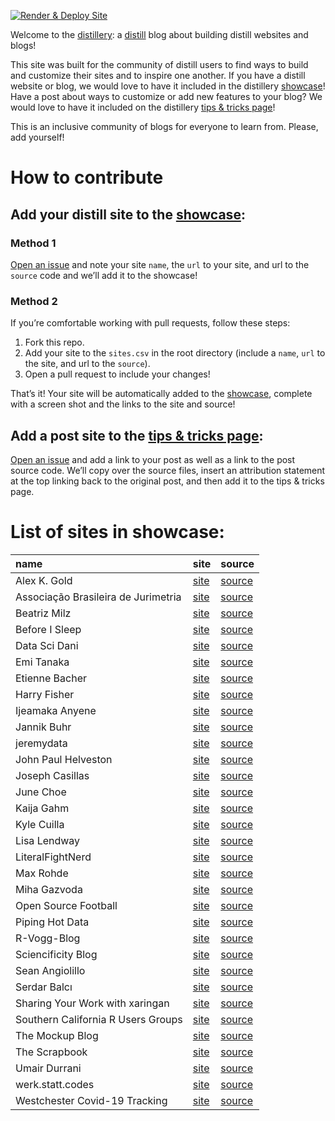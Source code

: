 
<!-- README.md is generated from README.Rmd. Please edit that file -->
<!-- badges: start -->

[![Render & Deploy
Site](https://github.com/jhelvy/distillery/actions/workflows/main.yml/badge.svg?branch=main)](https://github.com/jhelvy/distillery/actions/workflows/main.yml)
<!-- badges: end -->

Welcome to the [distillery](https://jhelvy.github.io/distillery/): a
[distill](https://rstudio.github.io/distill/) blog about building
distill websites and blogs!

This site was built for the community of distill users to find ways to
build and customize their sites and to inspire one another. If you have
a distill website or blog, we would love to have it included in the
distillery
[showcase](https://jhelvy.github.io/distillery/showcase.html)! Have a
post about ways to customize or add new features to your blog? We would
love to have it included on the distillery [tips & tricks
page](https://jhelvy.github.io/distillery/tips_and_tricks.html)!

This is an inclusive community of blogs for everyone to learn from.
Please, add yourself!

# How to contribute

## Add your distill site to the [showcase](https://jhelvy.github.io/distillery/showcase.html):

### Method 1

[Open an issue](https://github.com/jhelvy/distillery/issues) and note
your site `name`, the `url` to your site, and url to the `source` code
and we’ll add it to the showcase!

### Method 2

If you’re comfortable working with pull requests, follow these steps:

1.  Fork this repo.
2.  Add your site to the `sites.csv` in the root directory (include a
    `name`, `url` to the site, and url to the `source`).
3.  Open a pull request to include your changes!

That’s it! Your site will be automatically added to the
[showcase](https://jhelvy.github.io/distillery/showcase.html), complete
with a screen shot and the links to the site and source!

## Add a post site to the [tips & tricks page](https://jhelvy.github.io/distillery/tips_and_tricks.html):

[Open an issue](https://github.com/jhelvy/distillery/issues) and add a
link to your post as well as a link to the post source code. We’ll copy
over the source files, insert an attribution statement at the top
linking back to the original post, and then add it to the tips & tricks
page.

# List of sites in showcase:

| name                                | site                                                           | source                                                              |
|:------------------------------------|:---------------------------------------------------------------|:--------------------------------------------------------------------|
| Alex K. Gold                        | [site](https://alexkgold.space/)                               | [source](https://github.com/akgold/akg_site)                        |
| Associação Brasileira de Jurimetria | [site](https://lab.abj.org.br/)                                | [source](https://github.com/abjur/blog)                             |
| Beatriz Milz                        | [site](https://beatrizmilz.com/)                               | [source](https://github.com/beatrizmilz/blog)                       |
| Before I Sleep                      | [site](https://milesmcbain.xyz/)                               | [source](https://github.com/MilesMcBain/milesmcbain.com/)           |
| Data Sci Dani                       | [site](https://datascidani.com/)                               | [source](https://github.com/danielle-b/datascidani2)                |
| Emi Tanaka                          | [site](https://emitanaka.org/)                                 | [source](https://github.com/emitanaka/emitanaka.github.io)          |
| Etienne Bacher                      | [site](https://www.etiennebacher.com/)                         | [source](https://github.com/etiennebacher/personal_website_distill) |
| Harry Fisher                        | [site](https://hfshr.xyz)                                      | [source](https://github.com/hfshr/distill_blog)                     |
| Ijeamaka Anyene                     | [site](https://ijeamaka-anyene.netlify.app/)                   | [source](https://github.com/Ijeamakaanyene/ijeamaka-anyene)         |
| Jannik Buhr                         | [site](https://jmbuhr.de)                                      | [source](https://github.com/jmbuhr/jmbuhr.github.io)                |
| jeremydata                          | [site](https://jeremydata.com/)                                | [source](https://github.com/jeremy-allen/jeremydata_blog)           |
| John Paul Helveston                 | [site](https://jhelvy.github.io/)                              | [source](https://github.com/jhelvy/jhelvy.github.io/)               |
| Joseph Casillas                     | [site](https://www.jvcasillas.com/)                            | [source](https://github.com/jvcasillas/jvcasillas.github.io)        |
| June Choe                           | [site](https://yjunechoe.github.io/)                           | [source](https://github.com/yjunechoe/yjunechoe.github.io)          |
| Kaija Gahm                          | [site](https://kaijagahm.netlify.app/)                         | [source](https://github.com/kaijagahm/kaija_bean)                   |
| Kyle Cuilla                         | [site](https://kcanalytics.netlify.app/)                       | [source](https://github.com/kcuilla/kc_analytics)                   |
| Lisa Lendway                        | [site](https://lisalendway.netlify.app/)                       | [source](https://github.com/llendway/lisalendway_distill)           |
| LiteralFightNerd                    | [site](https://literalfightnerd.com/)                          | [source](https://github.com/NateLatshaw/LiteralFightNerd)           |
| Max Rohde                           | [site](https://maximilianrohde.com)                            | [source](https://github.com/maxdrohde/blog)                         |
| Miha Gazvoda                        | [site](https://mihagazvoda.com/)                               | [source](https://github.com/mihagazvoda/mihagazvoda.com)            |
| Open Source Football                | [site](https://www.opensourcefootball.com/)                    | [source](https://github.com/mrcaseb/open-source-football)           |
| Piping Hot Data                     | [site](https://www.pipinghotdata.com/)                         | [source](https://github.com/shannonpileggi/pipinghotdata_distill)   |
| R-Vogg-Blog                         | [site](https://r-vogg-blog.netlify.app/)                       | [source](https://github.com/richardvogg/r-vogg-blog)                |
| Sciencificity Blog                  | [site](https://sciencificity-blog.netlify.app/)                | [source](https://github.com/sciencificity/Blog_Vebash)              |
| Sean Angiolillo                     | [site](https://sean.rbind.io)                                  | [source](https://github.com/seanangio/distill_blog)                 |
| Serdar Balcı                        | [site](https://www.serdarbalci.com/)                           | [source](https://github.com/sbalci/sbalci.github.io/)               |
| Sharing Your Work with xaringan     | [site](https://spcanelon.github.io/xaringan-basics-and-beyond) | [source](https://github.com/spcanelon/xaringan-basics-and-beyond)   |
| Southern California R Users Groups  | [site](https://socalr.org/)                                    | [source](https://github.com/laRusers/socalr.org)                    |
| The Mockup Blog                     | [site](https://themockup.netlify.app/)                         | [source](https://github.com/jthomasmock/radix_themockup)            |
| The Scrapbook                       | [site](https://eliocamp.github.io/scrapbook/)                  | [source](https://github.com/eliocamp/scrapbook)                     |
| Umair Durrani                       | [site](https://udurrani.netlify.app/)                          | [source](https://github.com/durraniu/udurrani_distill)              |
| werk.statt.codes                    | [site](https://werk.statt.codes/)                              | [source](https://github.com/werkstattcodes/distill_clean)           |
| Westchester Covid-19 Tracking       | [site](https://westchester-covid.mattherman.info/)             | [source](https://github.com/mfherman/westchester-covid)             |
